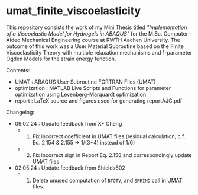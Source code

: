 # umat_finite_viscoelasticity

This repository consists the work of my Mini Thesis titled _"Implementation of a Viscoelastic Model for Hydrogels in ABAQUS"_ for the M.Sc. Computer-Aided Mechanical Engineering course at RWTH Aachen University. The outcome of this work was a User Material Subroutine based on the Finite Viscoelasticity Theory with multiple relaxation mechanisms and 1-parameter Ogden Models for the strain energy function.

Contents:
- UMAT          : ABAQUS User Subroutine FORTRAN Files (UMAT) 
- optimization  : MATLAB Live Scripts and Functions for parameter optimization using Levenberg-Marquardt optimization
- report        : LaTeX source and figures used for generating reportAJC.pdf


Changelog:
- 09.02.24      : Update feedback from XF Cheng
  - 1. Fix incorrect coefficient in UMAT files (residual calculation, c.f. Eq. 2.154 & 2.155 -> 1/(3*4) instead of 1/6)
  - 2. Fix incorrect sign in Report Eq. 2.158 and correspondingly update UMAT files
- 02.05.24      : Update feedback from Shields602
  - 1. Delete unused computation of `BTOTV`, and `SPRIND` call in UMAT files. 
